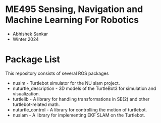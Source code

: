 # ME495 Sensing, Navigation and Machine Learning For Robotics
* Abhishek Sankar
* Winter 2024
# Package List
This repository consists of several ROS packages
- nusim - Turtlebot simulator for the NU slam project.
- nuturtle_description - 3D models of the TurtleBot3 for simulation and visualization.
- turtlelib - A library for handling transformations in SE(2) and other turtlebot-related math.
- nuturtle_control - A library for controlling the motion of turtlebot.
- nuslam - A library for implementing EKF SLAM on the Turtlebot.
